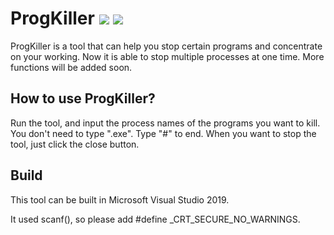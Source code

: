 # ProgKiller    ![](https://img.shields.io/badge/Build-pass-brightgreen)    [![](https://img.shields.io/badge/Release-v1.50-brightgreen)](https://github.com/Mythologyli/ProgKiller/releases) 
ProgKiller is a tool that can help you stop certain programs and concentrate on your working. Now it is able to stop multiple  processes at one time. More functions will be added soon.

## How to use ProgKiller?
Run the tool, and input the process names of the programs you want to kill. You don't need to type ".exe". Type "#" to end. When you want to stop the tool, just click the close button.

## Build
This tool can be built in Microsoft Visual Studio 2019. 

It used scanf(), so please add #define _CRT_SECURE_NO_WARNINGS.
